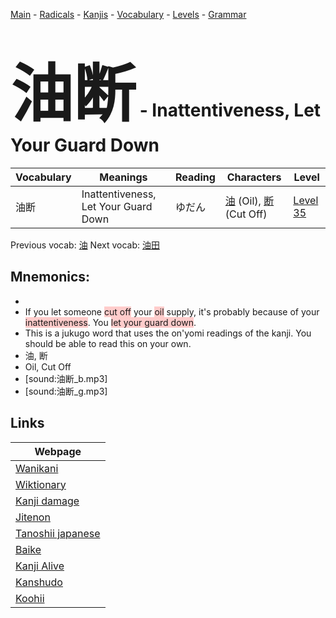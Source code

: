 <style> bigfont {font-size: 100px}</style>
[Main](../README.md) -
[Radicals](../radicals.md) -
[Kanjis](../kanjis.md) -
[Vocabulary](../vocabulary.md) -
[Levels](../levels.md) -
[Grammar](../grammar.md)
# <bigfont> 油断</bigfont> - Inattentiveness, Let Your Guard Down 

| Vocabulary | Meanings | Reading | Characters | Level |
| --- | --- | --- | --- | --- |
| 油断 | Inattentiveness, Let Your Guard Down | ゆだん |  [油](../kanjis/油.md) (Oil), [断](../kanjis/断.md) (Cut Off) | [Level 35](../levels/wk_level35.md) |

Previous vocab: [油](油.md) Next vocab: [油田](油田.md) 

## Mnemonics:

* 
* If you let someone <span style="background-color:#ffcccb"> cut off</span> your <span style="background-color:#ffcccb"> oil</span> supply, it's probably because of your <span style="background-color:#ffcccb"> inattentiveness</span>. You <span style="background-color:#ffcccb"> let your guard down</span>.
* This is a jukugo word that uses the on'yomi readings of the kanji. You should be able to read this on your own.
* 油, 断
* Oil, Cut Off
* [sound:油断_b.mp3]
* [sound:油断_g.mp3]


## Links 

| Webpage |
| --- |
| [Wanikani          ](https://www.wanikani.com/kanji/油断) |
| [Wiktionary        ](https://en.wiktionary.org/wiki/油断) |
| [Kanji damage      ](http://www.kanjidamage.com/kanji/search?utf8=✓&q=油断) |
| [Jitenon           ](https://jitenon.com/kanji/油断) |
| [Tanoshii japanese ](https://www.tanoshiijapanese.com/dictionary/kanji.cfm?k=油断) |
| [Baike             ](https://baike.baidu.com/item/油断) |
| [Kanji Alive       ](https://app.kanjialive.com/油断) |
| [Kanshudo          ](https://www.kanshudo.com/searchmn?q=油断) |
| [Koohii            ](https://kanji.koohii.com/study/kanji/油断) |

